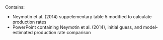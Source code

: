 Contains: 
- Neymotin et al. (2014) suppelementary table 5 modified to calculate production rates
- PowerPoint containing Neymotin et al. (2014), initial guess, and model-estimated production rate comparison
